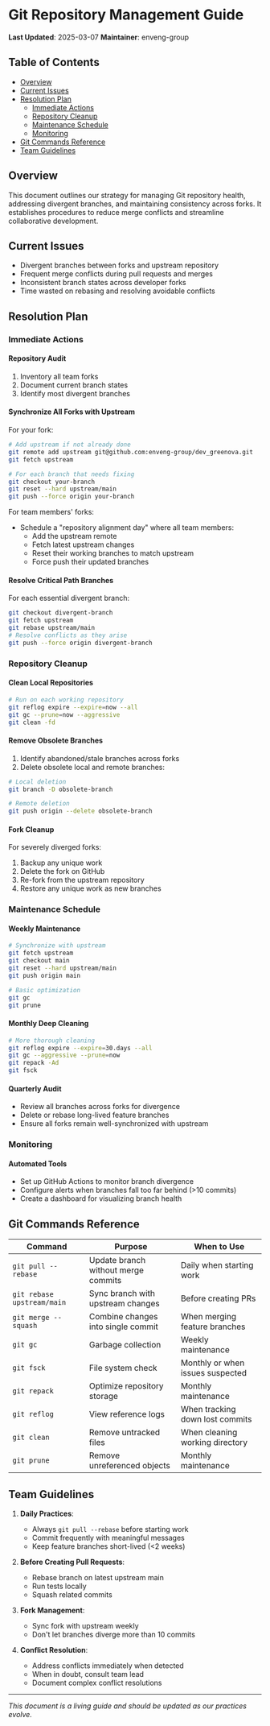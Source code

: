# Git Repository Management Guide

**Last Updated**: 2025-03-07
**Maintainer**: enveng-group

## Table of Contents

- [Overview](#overview)
- [Current Issues](#current-issues)
- [Resolution Plan](#resolution-plan)
  - [Immediate Actions](#immediate-actions)
  - [Repository Cleanup](#repository-cleanup)
  - [Maintenance Schedule](#maintenance-schedule)
  - [Monitoring](#monitoring)
- [Git Commands Reference](#git-commands-reference)
- [Team Guidelines](#team-guidelines)

## Overview

This document outlines our strategy for managing Git repository health, addressing divergent branches, and maintaining consistency across forks. It establishes procedures to reduce merge conflicts and streamline collaborative development.

## Current Issues

- Divergent branches between forks and upstream repository
- Frequent merge conflicts during pull requests and merges
- Inconsistent branch states across developer forks
- Time wasted on rebasing and resolving avoidable conflicts

## Resolution Plan

### Immediate Actions

#### Repository Audit

1. Inventory all team forks
2. Document current branch states
3. Identify most divergent branches

#### Synchronize All Forks with Upstream

For your fork:

```bash
# Add upstream if not already done
git remote add upstream git@github.com:enveng-group/dev_greenova.git
git fetch upstream

# For each branch that needs fixing
git checkout your-branch
git reset --hard upstream/main
git push --force origin your-branch
```

For team members' forks:

- Schedule a "repository alignment day" where all team members:
  - Add the upstream remote
  - Fetch latest upstream changes
  - Reset their working branches to match upstream
  - Force push their updated branches

#### Resolve Critical Path Branches

For each essential divergent branch:

```bash
git checkout divergent-branch
git fetch upstream
git rebase upstream/main
# Resolve conflicts as they arise
git push --force origin divergent-branch
```

### Repository Cleanup

#### Clean Local Repositories

```bash
# Run on each working repository
git reflog expire --expire=now --all
git gc --prune=now --aggressive
git clean -fd
```

#### Remove Obsolete Branches

1. Identify abandoned/stale branches across forks
2. Delete obsolete local and remote branches:

```bash
# Local deletion
git branch -D obsolete-branch

# Remote deletion
git push origin --delete obsolete-branch
```

#### Fork Cleanup

For severely diverged forks:

1. Backup any unique work
2. Delete the fork on GitHub
3. Re-fork from the upstream repository
4. Restore any unique work as new branches

### Maintenance Schedule

#### Weekly Maintenance

```bash
# Synchronize with upstream
git fetch upstream
git checkout main
git reset --hard upstream/main
git push origin main

# Basic optimization
git gc
git prune
```

#### Monthly Deep Cleaning

```bash
# More thorough cleaning
git reflog expire --expire=30.days --all
git gc --aggressive --prune=now
git repack -Ad
git fsck
```

#### Quarterly Audit

- Review all branches across forks for divergence
- Delete or rebase long-lived feature branches
- Ensure all forks remain well-synchronized with upstream

### Monitoring

#### Automated Tools

- Set up GitHub Actions to monitor branch divergence
- Configure alerts when branches fall too far behind (>10 commits)
- Create a dashboard for visualizing branch health

## Git Commands Reference

| Command                    | Purpose                             | When to Use                      |
| -------------------------- | ----------------------------------- | -------------------------------- |
| `git pull --rebase`        | Update branch without merge commits | Daily when starting work         |
| `git rebase upstream/main` | Sync branch with upstream changes   | Before creating PRs              |
| `git merge --squash`       | Combine changes into single commit  | When merging feature branches    |
| `git gc`                   | Garbage collection                  | Weekly maintenance               |
| `git fsck`                 | File system check                   | Monthly or when issues suspected |
| `git repack`               | Optimize repository storage         | Monthly maintenance              |
| `git reflog`               | View reference logs                 | When tracking down lost commits  |
| `git clean`                | Remove untracked files              | When cleaning working directory  |
| `git prune`                | Remove unreferenced objects         | Monthly maintenance              |

## Team Guidelines

1. **Daily Practices**:

   - Always `git pull --rebase` before starting work
   - Commit frequently with meaningful messages
   - Keep feature branches short-lived (<2 weeks)

2. **Before Creating Pull Requests**:

   - Rebase branch on latest upstream main
   - Run tests locally
   - Squash related commits

3. **Fork Management**:

   - Sync fork with upstream weekly
   - Don't let branches diverge more than 10 commits

4. **Conflict Resolution**:
   - Address conflicts immediately when detected
   - When in doubt, consult team lead
   - Document complex conflict resolutions

---

_This document is a living guide and should be updated as our practices evolve._
